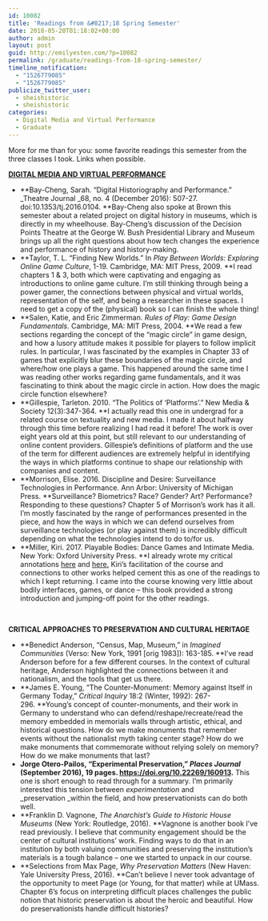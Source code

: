 ```yaml
---
id: 10082
title: 'Readings from &#8217;18 Spring Semester'
date: 2018-05-20T01:18:02+00:00
author: admin
layout: post
guid: http://emilyesten.com/?p=10082
permalink: /graduate/readings-from-18-spring-semester/
timeline_notification:
  - "1526779085"
  - "1526779085"
publicize_twitter_user:
  - sheishistoric
  - sheishistoric
categories:
  - Digital Media and Virtual Performance
  - Graduate
---
```

More for me than for you: some favorite readings this semester from the three classes I took. Links when possible.

**<a href="https://wiki.brown.edu/confluence/display/musicgrad/Digital+Media+and+Virtual+Performance+seminar" target="_blank" rel="noopener">DIGITAL MEDIA AND VIRTUAL PERFORMANCE</a>**

  * **Bay-Cheng, Sarah. &#8220;Digital Historiography and Performance.&#8221; _Theatre Journal _68, no. 4 (December 2016): 507-27. doi:10.1353/tj.2016.0104. **Bay-Cheng also spoke at Brown this semester about a related project on digital history in museums, which is directly in my wheelhouse. Bay-Cheng&#8217;s discussion of the Decision Points Theatre at the George W. Bush Presidential Library and Museum brings up all the right questions about how tech changes the experience and performance of history and history-making.
  * **Taylor, T. L. &#8220;Finding New Worlds.&#8221; In _Play Between Worlds: Exploring Online Game Culture_, 1-19. Cambridge, MA: MIT Press, 2009. **I read chapters 1 & 3, both which were captivating and engaging as introductions to online game culture. I&#8217;m still thinking through being a power gamer, the connections between physical and virtual worlds, representation of the self, and being a researcher in these spaces. I need to get a copy of the (physical) book so I can finish the whole thing!
  * **Salen, Katie, and Eric Zimmerman. _Rules of Play: Game Design Fundamentals._ Cambridge, MA: MIT Press, 2004. **We read a few sections regarding the concept of the &#8220;magic circle&#8221; in game design, and how a lusory attitude makes it possible for players to follow implicit rules. In particular, I was fascinated by the examples in Chapter 33 of games that explicitly blur these boundaries of the magic circle, and where/how one plays a game. This happened around the same time I was reading other works regarding game fundamentals, and it was fascinating to think about the magic circle in action. How does the magic circle function elsewhere?
  * **Gillespie, Tarleton. 2010. &#8220;The Politics of &#8216;Platforms&#8217;.&#8221; New Media & Society 12(3):347-364. **I actually read this one in undergrad for a related course on textuality and new media. I made it about halfway through this time before realizing I had read it before! The work is over eight years old at this point, but still relevant to our understanding of online content providers. Gillespie&#8217;s definitions of platform and the use of the term for different audiences are extremely helpful in identifying the ways in which platforms continue to shape our relationship with companies and content.
  * **Morrison, Elise. 2016. Discipline and Desire: Surveillance Technologies in Performance. Ann Arbor: University of Michigan Press. **Surveillance? Biometrics? Race? Gender? Art? Performance? Responding to these questions? Chapter 5 of Morrison&#8217;s work has it all. I&#8217;m mostly fascinated by the range of performances presented in the piece, and how the ways in which we can defend ourselves from surveillance technologies (or play against them) is incredibly difficult depending on what the technologies intend to do to/for us.
  * **Miller, Kiri. 2017. Playable Bodies: Dance Games and Intimate Media. New York: Oxford University Press. **I already wrote my critical annotations [here](http://emilyesten.com/2018/04/09/critical-annotation-of-miller-2017/) and [here.](http://emilyesten.com/2018/02/27/critical-annotation-of-miller/) Kiri&#8217;s facilitation of the course and connections to other works helped cement this as one of the readings to which I kept returning. I came into the course knowing very little about bodily interfaces, games, or dance &#8211; this book provided a strong introduction and jumping-off point for the other readings.

&nbsp;

**CRITICAL APPROACHES TO PRESERVATION AND CULTURAL HERITAGE**

  * **Benedict Anderson, “Census, Map, Museum,” in _Imagined Communities_ (Verso: New York, 1991 [orig 1983]): 163-185. **I&#8217;ve read Anderson before for a few different courses. In the context of cultural heritage, Anderson highlighted the connections between it and nationalism, and the tools that get us there.
  * **James E. Young, &#8220;The Counter-Monument: Memory against Itself in Germany Today,&#8221; _Critical Inquiry_ 18:2 (Winter, 1992): 267-296. **Young&#8217;s concept of counter-monuments, and their work in Germany to understand who can defend/reshape/recreate/read the memory embedded in memorials walls through artistic, ethical, and historical questions. How do we make monuments that remember events without the nationalist myth taking center stage? How do we make monuments that commemorate without relying solely on memory? How do we make monuments that last?
  * **Jorge Otero-Pailos, “Experimental Preservation,” _Places Journal_ (September 2016), 19 pages. https://doi.org/10.22269/160913.** This one is short enough to read through for a summary. I&#8217;m primarily interested this tension between _experimentation_ and _preservation _within the field, and how preservationists can do both well.
  * **Franklin D. Vagnone, _The Anarchist’s Guide to Historic House Museums_ (New York: Routledge, 2016). **Vagnone is another book I&#8217;ve read previously. I believe that community engagement should be the center of cultural institutions&#8217; work. Finding ways to do that in an institution by both valuing communities and preserving the institution&#8217;s materials is a tough balance &#8211; one we started to unpack in our course.
  * **Selections from Max Page, _Why Preservation Matters_ (New Haven: Yale University Press, 2016). **Can&#8217;t believe I never took advantage of the opportunity to meet Page (or Young, for that matter) while at UMass. Chapter 6&#8217;s focus on interpreting difficult places challenges the public notion that historic preservation is about the heroic and beautiful. How do preservationists handle difficult histories?